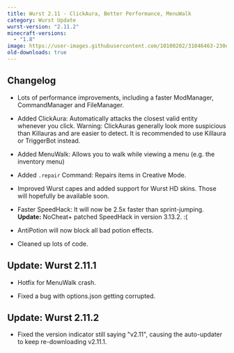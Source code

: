 ```yaml
---
title: Wurst 2.11 - ClickAura, Better Performance, MenuWalk
category: Wurst Update
wurst-version: "2.11.2"
minecraft-versions:
  - "1.8"
image: https://user-images.githubusercontent.com/10100202/31046463-230ebaa4-a5f9-11e7-8576-abbe71f34a0a.jpg
old-downloads: true
---
```

## Changelog

- Lots of performance improvements, including a faster ModManager, CommandManager and FileManager.

- Added ClickAura: Automatically attacks the closest valid entity whenever you click. Warning: ClickAuras generally look more suspicious than Killauras and are easier to detect. It is recommended to use Killaura or TriggerBot instead.

- Added MenuWalk: Allows you to walk while viewing a menu (e.g. the inventory menu)

- Added `.repair` Command: Repairs items in Creative Mode.

- Improved Wurst capes and added support for Wurst HD skins. Those will hopefully be available soon.

- Faster SpeedHack: It will now be 2.5x faster than sprint-jumping. **Update:** NoCheat+ patched SpeedHack in version 3.13.2. :(

- AntiPotion will now block all bad potion effects.

- Cleaned up lots of code.

## Update: Wurst 2.11.1

- Hotfix for MenuWalk crash.

- Fixed a bug with options.json getting corrupted.

## Update: Wurst 2.11.2

- Fixed the version indicator still saying "v2.11", causing the auto-updater to keep re-downloading v2.11.1.
